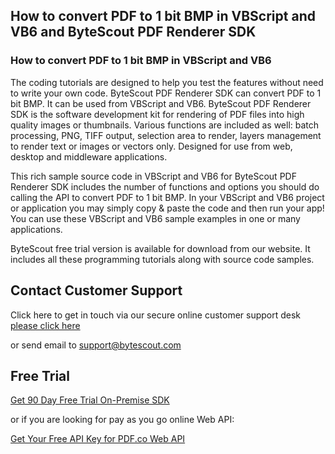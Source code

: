 ## How to convert PDF to 1 bit BMP in VBScript and VB6 and ByteScout PDF Renderer SDK

### How to convert PDF to 1 bit BMP in VBScript and VB6

The coding tutorials are designed to help you test the features without need to write your own code. ByteScout PDF Renderer SDK can convert PDF to 1 bit BMP. It can be used from VBScript and VB6. ByteScout PDF Renderer SDK is the software development kit for rendering of PDF files into high quality images or thumbnails. Various functions are included as well: batch processing, PNG, TIFF output, selection area to render, layers management to render text or images or vectors only. Designed for use from web, desktop and middleware applications.

This rich sample source code in VBScript and VB6 for ByteScout PDF Renderer SDK includes the number of functions and options you should do calling the API to convert PDF to 1 bit BMP. In your VBScript and VB6 project or application you may simply copy & paste the code and then run your app! You can use these VBScript and VB6 sample examples in one or many applications.

ByteScout free trial version is available for download from our website. It includes all these programming tutorials along with source code samples.

## Contact Customer Support

Click here to get in touch via our secure online customer support desk [please click here](https://bytescout.zendesk.com/hc/en-us/requests/new?subject=ByteScout%20PDF%20Renderer%20SDK%20Question)

or send email to [support@bytescout.com](mailto:support@bytescout.com?subject=ByteScout%20PDF%20Renderer%20SDK%20Question) 

## Free Trial

[Get 90 Day Free Trial On-Premise SDK](https://bytescout.com/download/web-installer?utm_source=github-readme)

or if you are looking for pay as you go online Web API:

[Get Your Free API Key for PDF.co Web API](https://pdf.co/documentation/api?utm_source=github-readme)